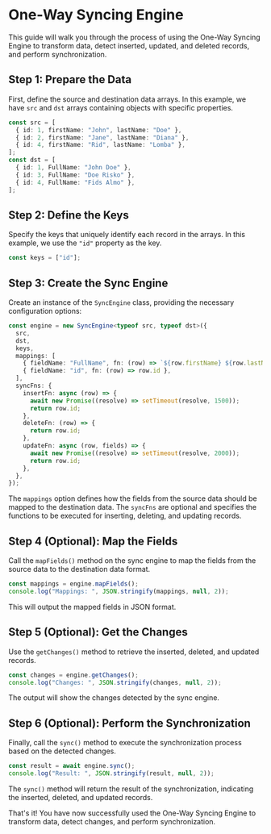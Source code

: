 # One-Way Syncing Engine

This guide will walk you through the process of using the One-Way Syncing Engine to transform data, detect inserted, updated, and deleted records, and perform synchronization.

## Step 1: Prepare the Data

First, define the source and destination data arrays. In this example, we have `src` and `dst` arrays containing objects with specific properties.

```ts
const src = [
  { id: 1, firstName: "John", lastName: "Doe" },
  { id: 2, firstName: "Jane", lastName: "Diana" },
  { id: 4, firstName: "Rid", lastName: "Lomba" },
];
const dst = [
  { id: 1, FullName: "John Doe" },
  { id: 3, FullName: "Doe Risko" },
  { id: 4, FullName: "Fids Almo" },
];
```

## Step 2: Define the Keys

Specify the keys that uniquely identify each record in the arrays. In this example, we use the `"id"` property as the key.

```ts
const keys = ["id"];
```

## Step 3: Create the Sync Engine

Create an instance of the `SyncEngine` class, providing the necessary configuration options:

```ts
const engine = new SyncEngine<typeof src, typeof dst>({
  src,
  dst,
  keys,
  mappings: [
    { fieldName: "FullName", fn: (row) => `${row.firstName} ${row.lastName}` },
    { fieldName: "id", fn: (row) => row.id },
  ],
  syncFns: {
    insertFn: async (row) => {
      await new Promise((resolve) => setTimeout(resolve, 1500));
      return row.id;
    },
    deleteFn: (row) => {
      return row.id;
    },
    updateFn: async (row, fields) => {
      await new Promise((resolve) => setTimeout(resolve, 2000));
      return row.id;
    },
  },
});
```

The `mappings` option defines how the fields from the source data should be mapped to the destination data. The `syncFns` are optional and specifies the functions to be executed for inserting, deleting, and updating records.

## Step 4 (Optional): Map the Fields

Call the `mapFields()` method on the sync engine to map the fields from the source data to the destination data format.

```ts
const mappings = engine.mapFields();
console.log("Mappings: ", JSON.stringify(mappings, null, 2));
```

This will output the mapped fields in JSON format.

## Step 5 (Optional): Get the Changes

Use the `getChanges()` method to retrieve the inserted, deleted, and updated records.

```ts
const changes = engine.getChanges();
console.log("Changes: ", JSON.stringify(changes, null, 2));
```

The output will show the changes detected by the sync engine.

## Step 6 (Optional): Perform the Synchronization

Finally, call the `sync()` method to execute the synchronization process based on the detected changes.

```ts
const result = await engine.sync();
console.log("Result: ", JSON.stringify(result, null, 2));
```

The `sync()` method will return the result of the synchronization, indicating the inserted, deleted, and updated records.

That's it! You have now successfully used the One-Way Syncing Engine to transform data, detect changes, and perform synchronization.
